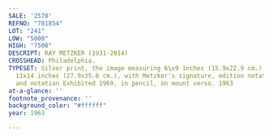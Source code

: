 ```yaml
---
SALE: '2570'
REFNO: "781854"
LOT: "241"
LOW: "5000"
HIGH: "7500"
DESCRIPT: RAY METZKER (1931-2014)
CROSSHEAD: Philadelphia.
TYPESET: Silver print, the image measuring 6¼x9 inches (15.9x22.9 cm.), the mount
  11x14 inches (27.9x35.6 cm.), with Metzker's signature, edition notation 12/25,
  and notation Exhibited 1969, in pencil, on mount verso. 1963
at-a-glance: ''
footnote_provenance: ''
background_color: "#ffffff"
year: 1963

---
```


